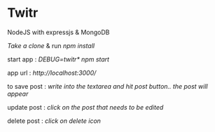 # Twitr

NodeJS with expressjs & MongoDB

*Take a clone* & run *npm install*

start app : *DEBUG=twitr\* npm start*

app url : *http://localhost:3000/*

to save post : *write into the textarea and hit post button.. the post will appear*

update post : *click on the post that needs to be edited*

delete post : *click on delete icon*